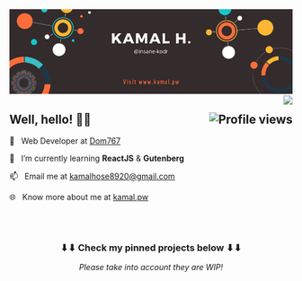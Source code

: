 <!--
**insane-kodr/insane-kodr** is a ✨ _special_ ✨ repository because its `README.md` (this file) appears on your GitHub profile.
-->

<img src="/img/Kamal-H.png">

<img src="https://github-readme-stats.vercel.app/api?username=insane-kodr&show_icons=true&&count_private=true&include_all_commits=true&custom_title=My%20stats%20around%20here&title_color=FF6C00&text_color=000000&icon_color=FF6C00&locale=" align="right">

<h2>
	Well, hello! 👋🏻 <img align="right" src="https://gpvc.arturio.dev/insane-kodr" alt="Profile views">
</h2>

💼&nbsp;&nbsp;&nbsp;Web Developer at <a href="#!">Dom767</a>

🌱&nbsp;&nbsp;&nbsp;I’m currently learning **ReactJS** & **Gutenberg**

📫&nbsp;&nbsp;&nbsp;Email me at kamalhose8920@gmail.com

🌐&nbsp;&nbsp;&nbsp;Know more about me at <a href="https://kamal.pw" target="_blank">kamal.pw</a>

<br>
<br>

<h3 align="center">
	⬇⬇ Check my pinned projects below ⬇⬇
</h3>
<p align="center">
	<i>Please take into account they are WIP!<i>
</p>
